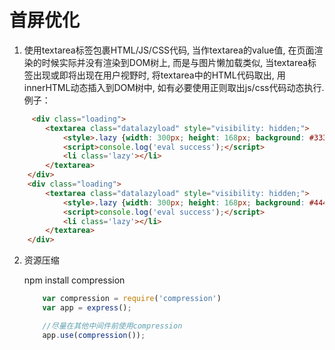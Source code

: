 # 首屏优化
1. 使用textarea标签包裹HTML/JS/CSS代码, 当作textarea的value值, 在页面渲染的时候实际并没有渲染到DOM树上, 而是与图片懒加载类似, 当textarea标签出现或即将出现在用户视野时, 将textarea中的HTML代码取出, 用innerHTML动态插入到DOM树中, 如有必要使用正则取出js/css代码动态执行.
例子：

```html
     <div class="loading">
        <textarea class="datalazyload" style="visibility: hidden;">
            <style>.lazy {width: 300px; height: 168px; background: #333;}</style>
            <script>console.log('eval success');</script>
            <li class='lazy'></li>
        </textarea>
    </div>
    <div class="loading">
        <textarea class="datalazyload" style="visibility: hidden;">
            <style>.lazy {width: 300px; height: 168px; background: #444;}</style>
            <script>console.log('eval success');</script>
            <li class='lazy'></li>
        </textarea>
    </div>
```

2. 资源压缩

    npm install compression
    ```js
        var compression = require('compression')
        var app = express();

        //尽量在其他中间件前使用compression
        app.use(compression());
    ```

